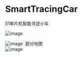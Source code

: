 # SmartTracingCar
51单片机智能寻迹小车</br>

![image](https://github.com/linyacool/SmartTracingCar/blob/master/car.JPG)

![image](https://github.com/linyacool/SmartTracingCar/blob/master/design.png)
 部分地图</br>
![image](https://github.com/linyacool/SmartTracingCar/blob/master/map.png)
